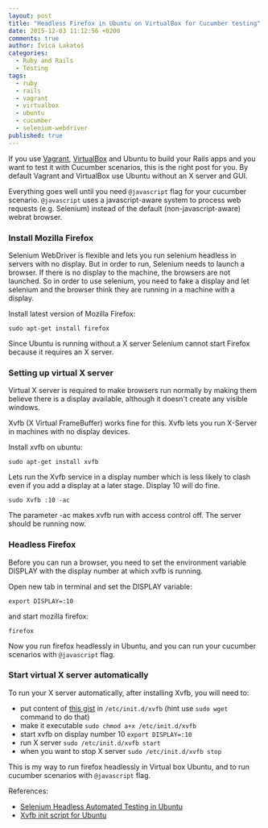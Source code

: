 ```yaml
---
layout: post
title: "Headless Firefox in Ubuntu on VirtualBox for Cucumber testing"
date: 2015-12-03 11:12:56 +0200
comments: true
author: Ivica Lakatoš
categories:
  - Ruby and Rails
  - Testing
tags:
  - ruby
  - rails
  - vagrant
  - virtualbox
  - ubuntu
  - cucumber
  - selenium-webdriver
published: true
---
```


If you use [Vagrant](http://www.vagrantup.com/downloads.html), [VirtualBox](https://www.virtualbox.org/) and Ubuntu to build your Rails apps and you want to test it with Cucumber scenarios, this is the right post for you. By default Vagrant and VirtualBox use Ubuntu without an X server and GUI.

Everything goes well until you need `@javascript` flag for your cucumber scenario. `@javascript` uses a javascript-aware system to process web requests (e.g. Selenium) instead of the default (non-javascript-aware) webrat browser.

### Install Mozilla Firefox

Selenium WebDriver is flexible and lets you run selenium headless in servers with no display. But in order to run, Selenium needs to launch a browser. If there is no display to the machine, the browsers are not launched. So in order to use selenium, you need to fake a display and let selenium and the browser think they are running in a machine with a display.

Install latest version of Mozilla Firefox:

`sudo apt-get install firefox`

Since Ubuntu is running without a X server Selenium cannot start Firefox because it requires an X server.

### Setting up virtual X server

Virtual X server is required to make browsers run normally by making them believe there is a display available, although it doesn't create any visible windows.
<!--more-->
Xvfb (X Virtual FrameBuffer) works fine for this. Xvfb lets you run X-Server in machines with no display devices.

Install xvfb on ubuntu:

`sudo apt-get install xvfb`

Lets run the Xvfb service in a display number which is less likely to clash even if you add a display at a later stage. Display 10 will do fine.

`sudo Xvfb :10 -ac`

The parameter -ac makes xvfb run with access control off. The server should be running now.

### Headless Firefox

Before you can run a browser, you need to set the environment variable DISPLAY with the display number at which xvfb is running.

Open new tab in terminal and set the DISPLAY variable:

`export DISPLAY=:10`

and start mozilla firefox:

`firefox`

Now you run firefox headlessly in Ubuntu, and you can run your cucumber scenarios with `@javascript` flag.

### Start virtual X server automatically

To run your X server automatically, after installing Xvfb, you will need to:

+ put content of [this gist](https://gist.github.com/basti/2db0b71e893ee4d6d015) in `/etc/init.d/xvfb` (hint use `sudo wget` command to do that)
+  make it executable `sudo chmod a+x /etc/init.d/xvfb`
+  start xvfb on display number 10 `export DISPLAY=:10`
+  run X server `sudo /etc/init.d/xvfb start`
+  when you want to stop X server `sudo /etc/init.d/xvfb stop`

This is my way to run firefox headlessly in Virtual box Ubuntu, and to run cucumber scenarios with `@javascript` flag.

References:

* [Selenium Headless Automated Testing in Ubuntu](http://www.installationpage.com/selenium/how-to-run-selenium-headless-firefox-in-ubuntu/)
* [Xvfb init script for Ubuntu](https://gist.github.com/jterrace/2911875)
